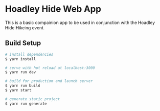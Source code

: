 # Hoadley Hide Web App

This is a basic compainion app to be used in conjunction with the Hoadley Hide Hikeing event.

## Build Setup

```bash
# install dependencies
$ yarn install

# serve with hot reload at localhost:3000
$ yarn run dev

# build for production and launch server
$ yarn run build
$ yarn start

# generate static project
$ yarn run generate
```
